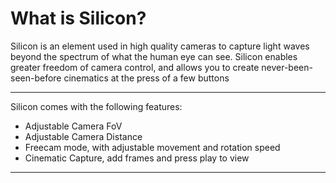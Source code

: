 # What is Silicon?
Silicon is an element used in high quality cameras to capture light waves beyond the spectrum of what the human eye can see. Silicon enables greater freedom of camera control, and allows you to create never-been-seen-before cinematics at the press of a few buttons
___
Silicon comes with the following features:
- Adjustable Camera FoV
- Adjustable Camera Distance
- Freecam mode, with adjustable movement and rotation speed
- Cinematic Capture, add frames and press play to view
___
